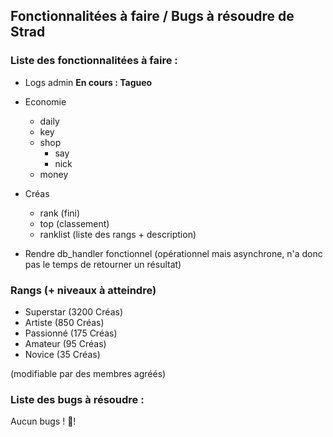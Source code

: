 ## Fonctionnalitées à faire / Bugs à résoudre de Strad

### Liste des fonctionnalitées à faire :
- Logs admin **En cours : Tagueo**
- Economie
  - daily
  - key
  - shop
    - say
    - nick
  - money
- Créas
  - rank (fini)
  - top (classement)
  - ranklist (liste des rangs + description)

- Rendre db_handler fonctionnel (opérationnel mais asynchrone, n'a donc pas le temps de retourner un résultat)

### Rangs (+ niveaux à atteindre)

- Superstar (3200 Créas)
- Artiste (850 Créas)
- Passionné (175 Créas)
- Amateur (95 Créas)
- Novice (35 Créas)

(modifiable par des membres agréés)

### Liste des bugs à résoudre :
Aucun bugs ! 🎉!